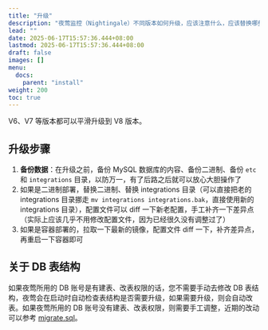 ```yaml
---
title: "升级"
description: "夜莺监控（Nightingale）不同版本如何升级，应该注意什么，应该替换哪些文件"
lead: ""
date: 2025-06-17T15:57:36.444+08:00
lastmod: 2025-06-17T15:57:36.444+08:00
draft: false
images: []
menu:
  docs:
    parent: "install"
weight: 200
toc: true
---
```


V6、V7 等版本都可以平滑升级到 V8 版本。

## 升级步骤

1. **备份数据**：在升级之前，备份 MySQL 数据库的内容、备份二进制、备份 `etc` 和 `integrations` 目录，以防万一，有了后路之后就可以放心大胆操作了
2. 如果是二进制部署，替换二进制、替换 integrations 目录（可以直接把老的 integrations 目录挪走 `mv integrations integrations.bak`，直接使用新的 integrations 目录），配置文件可以 diff 一下新老配置，手工补齐一下差异点（实际上应该几乎不用修改配置文件，因为已经很久没有调整过了）
3. 如果是容器部署的，拉取一下最新的镜像，配置文件 diff 一下，补齐差异点，再重启一下容器即可

## 关于 DB 表结构

如果夜莺所用的 DB 账号是有建表、改表权限的话，您不需要手动去修改 DB 表结构，夜莺会在启动时自动检查表结构是否需要升级，如果需要升级，则会自动改表。如果夜莺所用的 DB 账号没有建表、改表权限，则需要手工调整，近期的改动可以参考 [migrate.sql](https://github.com/ccfos/nightingale/blob/main/docker/migratesql/migrate.sql)。

